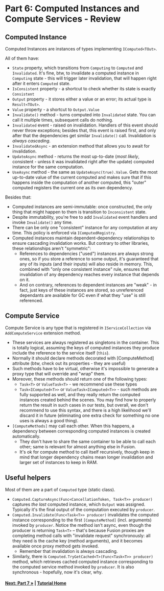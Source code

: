 # Part 6: Computed Instances and Compute Services - Review

## Computed Instance

Computed Instances are instances of types implementing `IComputed<TOut>`.

All of them have:

* `State` property, which transitions from
  `Computing` to `Computed` and `Invalidated`. It's fine, btw,
  to invalidate a computed instance in `Computing` state -
  this will trigger later invalidation, that will happen right
  after it enters `Computed` state.
* `IsConsistent` property - a shortcut to check whether its state
  is exactly `Consistent`
* `Output` property - it stores either a value or an error;
  its actual type is `Result<TOut>`.
* `Value` property - a shortcut to `Output.Value`
* `Invalidate()` method - turns computed into `Invalidated` state.
  You can call it multiple times, subsequent calls do nothing.
* `Invalidated` event - raised on invalidation. Handlers of this event
  should never throw exceptions; besides that, this event is raised
  first, and only after that the dependencies get similar `Invalidate()`
  call. Invalidation is *always cascading*.
* `InvalidatedAsync` - an extension method that allows you to await
  for invalidation.
* `UpdateAsync` method - returns the most up-to-date (*most likely*,
  consistent - unless it was invalidated right after the update)
  computed instance for the same computation.
* `UseAsync` method - the same as `UpdateAsync(true).Value`.
  Gets the most up-to-date value of the current computed and
  makes sure that if this happens inside the computation of another
  computed, this "outer" computed registers the current one
  as its own dependency.

Besides that:

* Computed instances are semi-immutable: once constructed, the only
  thing that might happen to them is transition to `Inconsistent` state.
* Despite immutability, you're free to add `Invalidated` event handlers and
  invoke `Invalidate()` any time.
* There can be only one "consistent" instance for any computation at any time.
  This policy is enforced via `IComputedRegistry`.
* Computed instances maintain dependent-dependency relationships to ensure
  cascading invalidation works. But contrary to other libraries, these
  relationships aren't "symmetric":
  * References to dependencies ("used") instances are always strong ones,
    so if you store a reference to some output, it's guaranteed that any
    of its inputs (and their inputs) will also reside in memory. This,
    combined with "only one consistent instance" rule, ensures that
    invalidation of any dependency reaches every instance that depends on
    it.
  * And on contrary, references to dependent instances are "weak" - in fact,
    just keys of these instances are stored, so unreferenced dependants are
    available for GC even if what they "use" is still referenced.

## Compute Service

Compute Service is any type that is registered in `IServiceCollection` via
`AddComputeService` extension method.

* These services are always registered as singletons in the container.
  This is totally logical, assuming the keys of computed instances they
  produce include the reference to the service itself (`this`).
* Normally it should declare methods decorated with [ComputeMethod]
  attribute (btw, check out its properties - they are useful)
* Such methods have to be virtual, otherwise it's impossible to generate
  a proxy type that will override and "wrap" them.
* Moreover, these methods should return one of the following types:
  * `Task<T>` or `ValueTask<T>` - we recommend use these types
  * `Task<IComputed<T>>` or `ValueTask<IComputed<T>>` - such methods
    are fully supported as well, and they really return the computed
    instances created behind the scenes. You may find how to properly
    return the result in such cases in our tests, but overall,
    we don't recommend to use this syntax, and there is a high
    likelihood we'll discard it in future (eliminating one extra check
    for something no one uses is always a good thing).
* `[ComputeMethods]` may call each other. When this happens,
  a dependency between corresponding computed instances is created
  automatically.
  * They don't have to share the same container
    to be able to call each other; same is relevant for almost anything
    else in Fusion.
  * It's ok for compute method to call itself recursively,
    though keep in mind that longer dependency chains mean longer
    invalidation and larger set of instances to keep in RAM.

## Useful helpers

Most of them are a part of `Computed` type (static class).

* `Computed.CaptureAsync(Func<CancellationToken, Task<T>> producer)` captures
  *the last* computed instance, which `Output` was assigned. Typically it's
  the final output of the computation executed by `producer`.
* `Computed.Invalidate(Func<Task<T>> producer)` invalidates the computed
  instance corresponding to the first `[ComputeMethod]` (incl. arguments)
  invoked by `producer`. Notice the method isn't async, even though the producer
  is returning `Task<T>` &ndash; that's because Fusion proxies are completing
  method calls with "invalidate request" synchronously: all they need is
  the cache key (method arguments), and it becomes available once proxy method
  gets invoked.
  * Remember that invalidation is always cascading.
* Similarly, there is `Computed.TryGetCached<T>(Func<Task<T>> producer)` method,
  which retrieves cached computed instance corresponding to the computed
  service method invoked by `producer`. It is also synchronous - hopefully,
  now it's clear, why.

#### [Next: Part 7 &raquo;](./Part07.md) | [Tutorial Home](./README.md)

